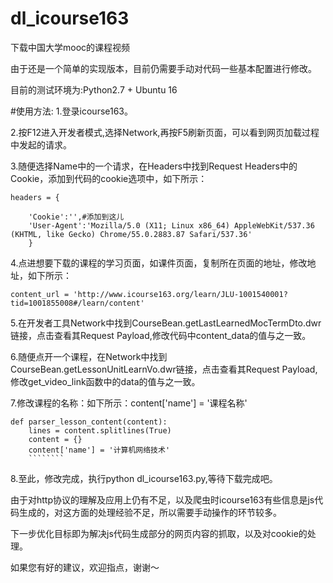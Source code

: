 # dl_icourse163
下载中国大学mooc的课程视频

由于还是一个简单的实现版本，目前仍需要手动对代码一些基本配置进行修改。

目前的测试环境为:Python2.7 + Ubuntu 16

#使用方法:
1.登录icourse163。

2.按F12进入开发者模式,选择Network,再按F5刷新页面，可以看到网页加载过程中发起的请求。

3.随便选择Name中的一个请求，在Headers中找到Request Headers中的Cookie，添加到代码的cookie选项中，如下所示：

    headers = {

        'Cookie':'',#添加到这儿
        'User-Agent':'Mozilla/5.0 (X11; Linux x86_64) AppleWebKit/537.36 (KHTML, like Gecko) Chrome/55.0.2883.87 Safari/537.36'
        }

4.点进想要下载的课程的学习页面，如课件页面，复制所在页面的地址，修改地址，如下所示：
    
    content_url = 'http://www.icourse163.org/learn/JLU-1001540001?tid=1001855008#/learn/content'

5.在开发者工具Network中找到CourseBean.getLastLearnedMocTermDto.dwr链接，点击查看其Request Payload,修改代码中content_data的值与之一致。

6.随便点开一个课程，在Network中找到CourseBean.getLessonUnitLearnVo.dwr链接，点击查看其Request Payload,修改get_video_link函数中的data的值与之一致。

7.修改课程的名称：如下所示：content['name'] = '课程名称'

    def parser_lesson_content(content):
        lines = content.splitlines(True)
        content = {}
        content['name'] = '计算机网络技术'
        ````````
      
8.至此，修改完成，执行python dl_icourse163.py,等待下载完成吧。


由于对http协议的理解及应用上仍有不足，以及爬虫时icourse163有些信息是js代码生成的，对这方面的处理经验不足，所以需要手动操作的环节较多。


下一步优化目标即为解决js代码生成部分的网页内容的抓取，以及对cookie的处理。


如果您有好的建议，欢迎指点，谢谢～
